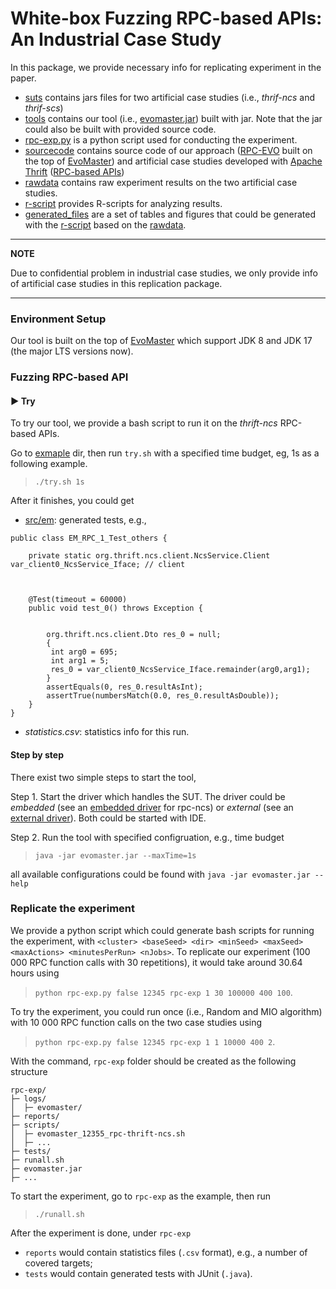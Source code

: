 # White-box Fuzzing RPC-based APIs: An Industrial Case Study


In this package, we provide necessary info for replicating experiment in the paper.

- [suts](suts) contains jars files for two artificial case studies (i.e., _thrif-ncs_ and _thrif-scs_) 
- [tools](tools) contains  our tool (i.e., [evomaster.jar](replication/evomaster.jar)) built with jar. Note that the jar could also be built with provided source code.
- [rpc-exp.py](rpc-exp.py) is a python script used for conducting the experiment.
- [sourcecode](sourcecode) contains source code of our approach ([RPC-EVO](sourcecode/EvoMaster) built on the top of [EvoMaster](https://www.evomaster.org/)) and artificial case studies developed with [Apache Thrift](https://thrift.apache.org/) ([RPC-based APIs](sourcecode/RpcAPIs))
- [rawdata](rawdata) contains raw experiment results on the two artificial case studies.
- [r-script](r-script) provides R-scripts for analyzing results.
- [generated_files](generated_files) are a set of tables and figures that could be generated with the [r-script](r-script) based on the [rawdata](rawdata).

---
**NOTE**

Due to confidential problem in industrial case studies, we only provide info of artificial case studies in this replication package.

---

### Environment Setup
Our tool is built on the top of [EvoMaster](https://www.evomaster.org/) which support JDK 8 and JDK 17 (the major LTS versions now).

### Fuzzing RPC-based API

#### :arrow_forward: Try 
To try our tool, we provide a bash script to run it on the _thrift-ncs_ RPC-based APIs.

Go to [exmaple](example) dir, then run `try.sh` with a specified time budget, eg, 1s as a following example.
> `./try.sh 1s`

After it finishes, you could get 
- [src/em](replication/src/em): generated tests, e.g.,
```
public class EM_RPC_1_Test_others {

    private static org.thrift.ncs.client.NcsService.Client var_client0_NcsService_Iface; // client
    
    
    
    @Test(timeout = 60000)
    public void test_0() throws Exception {
        
        
        org.thrift.ncs.client.Dto res_0 = null;
        {
         int arg0 = 695;
         int arg1 = 5;
         res_0 = var_client0_NcsService_Iface.remainder(arg0,arg1);
        }
        assertEquals(0, res_0.resultAsInt);
        assertTrue(numbersMatch(0.0, res_0.resultAsDouble));
    }
}

```
- _statistics.csv_: statistics info for this run.

#### Step by step
There exist two simple steps to start the tool,

Step 1. Start the driver which handles the SUT. The driver could be _embedded_ (see an [embedded driver](sourcecode/RpcAPIs/em/embedded/thrift/ncs/src/main/java/em/embedded/org/thriftncs/EmbeddedEvoMasterController.java) for rpc-ncs) or _external_ (see an [external driver](sourcecode/RpcAPIs/em/external/thrift/ncs/src/main/java/em/external/org/rpc/thriftncs/ExternalEvoMasterController.java)). Both could be started with IDE. 

Step 2. Run the tool with specified configruation, e.g., time budget
> `java -jar evomaster.jar --maxTime=1s`

all available configurations could be found with `java -jar evomaster.jar --help`


### Replicate the experiment
We provide a python script which could generate bash scripts for running the experiment, with `<cluster> <baseSeed> <dir> <minSeed> <maxSeed> <maxActions> <minutesPerRun> <nJobs>`.
To replicate our experiment (100 000 RPC function calls with 30 repetitions), it would take around 30.64 hours using 
> `python rpc-exp.py false 12345 rpc-exp 1 30 100000 400 100`.

To try the experiment, you could run once (i.e., Random and MIO algorithm) with 10 000 RPC function calls on the two case studies using
> `python rpc-exp.py false 12345 rpc-exp 1 1 10000 400 2`.


With the command, `rpc-exp` folder should be created as the following structure
```
rpc-exp/
├─ logs/
│  ├─ evomaster/
├─ reports/
├─ scripts/
│  ├─ evomaster_12355_rpc-thrift-ncs.sh
│  ├─ ...
├─ tests/
├─ runall.sh
├─ evomaster.jar
├─ ...
```

To start the experiment, go to `rpc-exp` as the example, then run
> `./runall.sh`

After the experiment is done, under `rpc-exp`
- `reports` would contain statistics files (`.csv` format), e.g., a number of covered targets;
- `tests` would contain generated tests with JUnit (`.java`).

